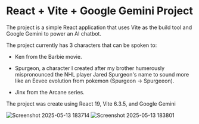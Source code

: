 # React + Vite + Google Gemini Project

The project is a simple React application that uses Vite as the build tool and Google Gemini to power an AI chatbot.

The project currently has 3 characters that can be spoken to: 

 - Ken from the Barbie movie.

 - Spurgeon, a character I created after my brother humerously mispronounced the NHL player Jared Spurgeon's name to sound more like an Eevee evolution from pokemon (Spurgeon -> Spurgeeon).

 - Jinx from the Arcane series.

The project was create using React 19, Vite 6.3.5, and Google Gemini

![Screenshot 2025-05-13 183714](https://github.com/user-attachments/assets/43ff15af-7d87-4a9c-be84-d6902abb2fad)
![Screenshot 2025-05-13 183801](https://github.com/user-attachments/assets/a582e472-74fa-4d48-98b1-0220f7480625)
